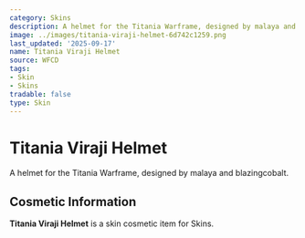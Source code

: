 ```yaml
---
category: Skins
description: A helmet for the Titania Warframe, designed by malaya and blazingcobalt.
image: ../images/titania-viraji-helmet-6d742c1259.png
last_updated: '2025-09-17'
name: Titania Viraji Helmet
source: WFCD
tags:
- Skin
- Skins
tradable: false
type: Skin
---
```


# Titania Viraji Helmet

A helmet for the Titania Warframe, designed by malaya and blazingcobalt.

## Cosmetic Information

**Titania Viraji Helmet** is a skin cosmetic item for Skins.

